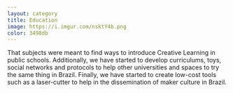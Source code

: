 ```yaml
---
layout: category
title: Education
image: https://i.imgur.com/nsktY4b.png
color: 3498db
---
```

That subjects were meant to find ways to introduce Creative Learning in public schools. Additionally, we have started to develop curriculums, toys, social networks and protocols to help other universities and spaces to try the same thing in Brazil. Finally, we have started to create low-cost tools such as a laser-cutter to help in the dissemination of maker culture in Brazil.